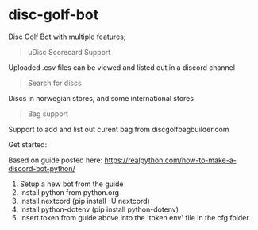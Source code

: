 # disc-golf-bot

Disc Golf Bot with multiple features;
> uDisc Scorecard Support

Uploaded .csv files can be viewed and listed out in a discord channel
> Search for discs

Discs in norwegian stores, and some international stores
> Bag support

Support to add and list out curent bag from discgolfbagbuilder.com

Get started:

Based on guide posted here: https://realpython.com/how-to-make-a-discord-bot-python/

1. Setup a new bot from the guide
2. Install python from python.org
3. Install nextcord (pip install -U nextcord)
4. Install python-dotenv (pip install python-dotenv)
5. Insert token from guide above into the 'token.env' file in the cfg folder.
